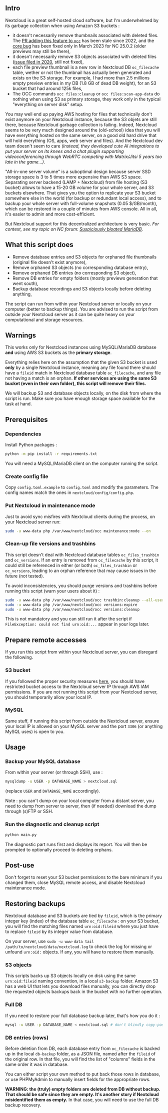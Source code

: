 ## Intro

Nextcloud is a great self-hosted cloud software, but I'm underwhelmed by its garbage collection when using Amazon S3 buckets : 

- it doesn't necessarily remove thumbnails associated with deleted files. The [PR adding this feature to `occ`](https://github.com/nextcloud/server/pull/35189) has been stale since 2022, and the [core bug](https://github.com/nextcloud/server/issues/20344) has been fixed only in March 2023 for NC 25.0.2 (older previews may still be there),
- it doesn't necessarily remove S3 objects associated with deleted files ([issue filed in 2020](https://github.com/nextcloud/server/issues/20333), still not fixed),
- each file preview thumbnail is a new row in Nextcloud DB `oc_filecache` table, wether or not the thumbnail has actually been generated and exists on the S3 storage. For example, I had more than 2.5 millions empty preview entries in my DB (1.8 GB of dead DB weight), for an S3 bucket that had around 125k files,
- The OCC commands `occ files:cleanup` or `occ files:scan-app-data` do nothing when using S3 as primary storage, they work only in the typical "everything on server disk" setup.

You may well end up paying AWS hosting for files that technically don't exist anymore on your Nextcloud instance, because the S3 objets are still there, because Nextcloud garbage collection is failing. Indeed, Nextcloud seems to be very much designed around the (old-school) idea that you will have everything hosted on the same server, on a good old hard drive that will hold everything (OS, apps, web server and files). And the Nextcloud dev team doesn't seem to care _(instead, they developed cute AI integrations to put your server on its knees and a chat plugin supporting videoconferencing through WebRTC competing with Matrix/Jitsi 5 years too late in the game…)_.

"All-in-one server volume" is a suboptimal design because server SSD storage space is 3 to 5 times more expensive than AWS S3 space. Separating server backend (LAMP + Nextcloud) from file hosting (S3 bucket) allows to have a 15-20 GB volume for your whole server, and S3 buckets elsewhere. That gives you the option to replicate your S3 bucket somewhere else in the world (for backup or redundant local access), and to backup your whole server with full-volume snapshots (0.05 $/GB/month), which can be restored in a couple of minutes from AWS console. All in all, it's easier to admin and more cost-efficient.

But Nextcloud support for this decentralized architecture is very basic. _For context, see my topic on NC forum: [Suspiciously bloated MariaDB](https://help.nextcloud.com/t/suspiciously-bloated-mariadb-database/154926/16)._

## What this script does

- Remove database entries and S3 objects for orphaned file thumbnails (original file doesn't exist anymore),
- Remove orphaned S3 objects (no corresponding database entry),
- Remove orphaned DB entries (no corresponding S3 object),
- Remove DB entries for empty folders (mostly previews generation that went south),
- Backup database recordings and S3 objects locally before deleting anything,

The script can run from within your Nextcloud server or locally on your computer (better to backup things). You are advised to run the script from outside your Nextcloud server as it can be quite heavy on your computational and storage resources.

## Warnings

This works only for Nextcloud instances using MySQL/MariaDB database __and__ using AWS S3 buckets as the __primary storage__.

Everything relies here on the assumption that the given S3 bucket is used __only__ by a single Nextcloud instance, meaning any file found there should have a `fileid` match in Nextcloud database table `oc_filecache`, and any file not having a match is an orphan. __If other services are using the same S3 bucket (even in their own folder), this script will remove their files.__

We will backup S3 and database objects locally, on the disk from where the script is run. Make sure you have enough storage space available for the task at hand.

## Prerequisites

### Dependencies

Install Python packages :

```bash
python -m pip install -r requirements.txt
```

You will need a MySQL/MariaDB client on the computer running the script.

### Create config file

Copy `config.toml.example` to `config.toml` and modify the parameters. The config names match the ones in `nextcloud/config/config.php`.

### Put Nextcloud in maintenance mode

Just to avoid sync misfires with Nextcloud clients during the process, on your Nextcloud server run:

```bash
sudo -u www-data php /var/www/nextcloud/occ maintenance:mode --on
```

### Clean-up file versions and trashbins

This script doesn't deal with Nextcloud database tables `oc_files_trashbin` and `oc_versions`. If an entry is removed from `oc_filecache` by this script, it could still be referenced in either (or both) `oc_files_trashbin` or `oc_versions`, leading to an orphan reference that may cause issues in the future (not tested).

To avoid inconsistencies, you should purge versions and trashbins before running this script (warn your users about it) :

```bash
sudo -u www-data php /var/www/nextcloud/occ trashbin:cleanup --all-users
sudo -u www-data php /var/www/nextcloud/occ versions:expire
sudo -u www-data php /var/www/nextcloud/occ versions:cleanup
```

This is not mandatory and you can still run it after the script if `FileException: could not find urn:oid:...` appear in your logs later.


## Prepare remote accesses

If you run this script from within your Nextcloud server, you can disregard the following.

### S3 bucket

If you followed the proper security measures [here](https://aws.amazon.com/fr/blogs/opensource/scale-your-nextcloud-with-storage-on-amazon-simple-storage-service-amazon-s3/), you should have restricted bucket access to the Nextcloud server IP through AWS IAM permissions. If you are not running this script from your Nextcloud server, you should temporarily allow your local IP.

### MySQL

Same stuff, if running this script from outside the Nextcloud server, ensure your local IP is allowed on your MySQL server and the port `3306` (or anything MySQL uses) is open to you.

## Usage

### Backup your MySQL database

From within your server (or through SSH), use : 

```bash
mysqldump -u USER -p DATABASE_NAME > nextcloud.sql
```

(replace `USER` and `DATABASE_NAME` accordingly).

Note : you can't dump on your local computer from a distant server, you need to dump from server to server, then (if needed) download the dump through (s)FTP or SSH.


### Run the diagnostic and cleanup script

```bash
python main.py
```

The diagnostic part runs first and displays its report. You will then be prompted to optionally proceed to deleting orphans.

## Post-use

Don't forget to reset your S3 bucket permissions to the bare minimum if you changed them, close MySQL remote access, and disable Nextcloud maintenance mode.

## Restoring backups

Nextcloud database and S3 buckets are tied by `fileid`, which is the primary integer key (index) of the database table `oc_filecache` : on your S3 bucket, you will find the matching files named `urn:oid:fileid` where you just have to replace `fileid` by its integer value from database.

On your server, use `sudo -u www-data tail /path/to/nextcloud/data/nextcloud.log` to check the log for missing or unfound `urn:oid:` objects. If any, you will have to restore them manually.

### S3 objects

This scripts backs up S3 objects locally on disk using the same `urn:oid:fileid` naming convention, in a local `s3-backup` folder. Amazon S3 has a web UI that lets you download files manually, you can directly drop the requested objects backups back in the bucket with no further operation.

### Full DB

If you need to restore your full database backup later, that's how you do it :

```bash
mysql -u USER -p DATABASE_NAME < nextcloud.sql # don't blindly copy-paste if you don't need to
```

### DB entries (rows)

Before deletion from DB, each database entry from `oc_filecache` is backed up in the local `db-backup` folder, as a JSON file, named after the `fileid` of the original row. In that file, you will find the list of "columns" fields in the same order it was in database.

You can either script your own method to put back those rows in database, or use PHPMyAdmin to manually insert fields for the appropriate rows.

__WARNING: the (truly) empty folders are deleted from DB without backup. That should be safe since they are empty. It's another story if Nextcloud misidentified them as empty.__ In that case, you will need to use the full DB backup recovery.
